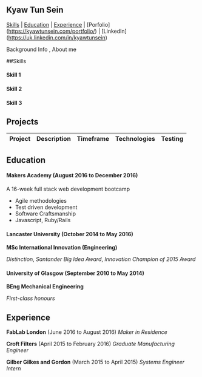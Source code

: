 ## Kyaw Tun Sein

[Skills](#skills) | [Education](#education) | [Experience](#experience) | [Porfolio] (https://kyawtunsein.com/portfolio/) | [LinkedIn] (https://uk.linkedin.com/in/kyawtunsein)

Background Info , About me

##Skills

#### Skill 1


#### Skill 2


#### Skill 3


## Projects

Project | Description | Timeframe | Technologies | Testing
------------- | ----------- | --------------------- | ------------ | -------


## Education

#### Makers Academy (August 2016 to December 2016)

A 16-week full stack web development bootcamp

- Agile methodologies
- Test driven development
- Software Craftsmanship
- Javascript, Ruby/Rails

#### Lancaster University (October 2014 to May 2016)

**MSc International Innovation (Engineering)**

*Distinction*, *Santander Big Idea Award*, *Innovation Champion of 2015 Award*

#### University of Glasgow (September 2010 to May 2014)

**BEng Mechanical Engineering**

*First-class honours*

## Experience

**FabLab London** (June 2016 to August 2016)
*Maker in Residence*

**Croft Filters** (April 2015 to February 2016)
*Graduate Manufacturing Engineer*

**Gilber Gilkes and Gordon** (March 2015 to April 2015)
*Systems Engineer Intern*
